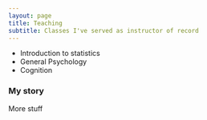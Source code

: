 ```yaml
---
layout: page
title: Teaching
subtitle: Classes I've served as instructor of record
---
```




- Introduction to statistics
- General Psychology
- Cognition



### My story

More stuff
